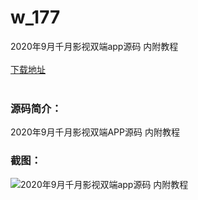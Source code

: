 # w_177
2020年9月千月影视双端app源码 内附教程
<br/></br>
[下载地址](https://www.uuid2.com/177.html "下载地址")
<br/></br>
<h3>源码简介：</h3>
<p>2020年9月千月影视双端APP源码 内附教程<p>
<h3>截图：</h3>
<img src="https://www.uuid2.com/wp-content/uploads/img/202105/b38ce42460.jpg" alt="2020年9月千月影视双端app源码 内附教程">
